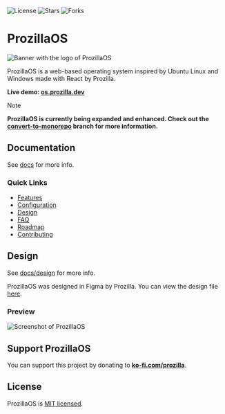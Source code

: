 <img alt="License" src="https://img.shields.io/github/license/Prozilla/ProzillaOS?style=flat-square&color=ee5253&label=License"> <img alt="Stars" src="https://img.shields.io/github/stars/Prozilla/ProzillaOS?style=flat-square&color=feca57&label=%E2%AD%90">  <img alt="Forks" src="https://img.shields.io/github/forks/Prozilla/ProzillaOS?style=flat-square&color=54a0ff&label=Forks">

# ProzillaOS

<img src="public/assets/banner-logo-title-small.png" alt="Banner with the logo of ProzillaOS"/>

ProzillaOS is a web-based operating system inspired by Ubuntu Linux and Windows made with React by Prozilla.

**Live demo: [os.prozilla.dev](https://os.prozilla.dev/)**

> [!NOTE]  
> **ProzillaOS is currently being expanded and enhanced. Check out the [convert-to-monorepo](https://github.com/prozilla-os/ProzillaOS/tree/convert-to-monorepo) branch for more information.**

## Documentation

See [docs](docs/README.md) for more info.

### Quick Links

- [Features](docs/features/README.md)
- [Configuration](docs/configuration/README.md)
- [Design](docs/design/README.md)
- [FAQ](docs/faq/README.md)
- [Roadmap](docs/roadmap/README.md)
- [Contributing](docs/contributing/README.md)

## Design

See [docs/design](docs/design/README.md) for more info.

ProzillaOS was designed in Figma by Prozilla. You can view the design file [here](https://www.figma.com/file/bEE5RyWgV0QILcXpZWEk2r/ProzillaOS?type=design&node-id=0%3A1&mode=design&t=7KR1tKCp9H5cK3hf-1).

### Preview

<img src="public/assets/screenshots/screenshot-files-info-taskbar-desktop.png" alt="Screenshot of ProzillaOS"/>

## Support ProzillaOS

You can support this project by donating to **[ko-fi.com/prozilla](https://ko-fi.com/prozilla)**.

## License

ProzillaOS is [MIT licensed](./LICENSE).
